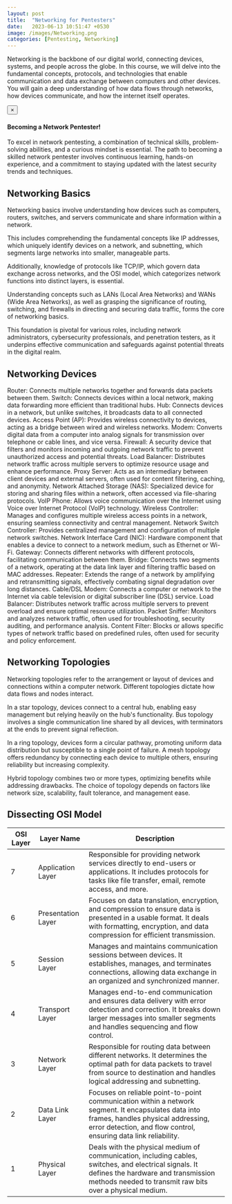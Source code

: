 ```yaml
---
layout: post
title:  "Networking for Pentesters"
date:   2023-06-13 10:51:47 +0530
image: /images/Networking.png
categories: [Pentesting, Networking]
---
```

Networking is the backbone of our digital world, connecting devices, systems, and people across the globe. In this course, we will delve into the fundamental concepts, protocols, and technologies that enable communication and data exchange between computers and other devices. 
You will gain a deep understanding of how data flows through networks, how devices communicate, and how the internet itself operates.

<div class="alert alert-dismissible alert-success">
  <button type="button" class="close" data-dismiss="alert">&times;</button>
  <h4>Becoming a Network Pentester!</h4>
  <p>To excel in network pentesting, a combination of technical skills, problem-solving abilities, and a curious mindset is essential. The path to becoming a skilled network pentester involves continuous learning, hands-on experience, and a commitment to staying updated with the latest security trends and techniques.</p>
</div>

## Networking Basics
Networking basics involve understanding how devices such as computers, routers, switches, and servers communicate and share information within a network. 

This includes comprehending the fundamental concepts like IP addresses, which uniquely identify devices on a network, and subnetting, which segments large networks into smaller, manageable parts. 

Additionally, knowledge of protocols like TCP/IP, which govern data exchange across networks, and the OSI model, which categorizes network functions into distinct layers, is essential. 

Understanding concepts such as LANs (Local Area Networks) and WANs (Wide Area Networks), as well as grasping the significance of routing, switching, and firewalls in directing and securing data traffic, forms the core of networking basics. 

This foundation is pivotal for various roles, including network administrators, cybersecurity professionals, and penetration testers, as it underpins effective communication and safeguards against potential threats in the digital realm.

## Networking Devices
Router: Connects multiple networks together and forwards data packets between them.
Switch: Connects devices within a local network, making data forwarding more efficient than traditional hubs.
Hub: Connects devices in a network, but unlike switches, it broadcasts data to all connected devices.
Access Point (AP): Provides wireless connectivity to devices, acting as a bridge between wired and wireless networks.
Modem: Converts digital data from a computer into analog signals for transmission over telephone or cable lines, and vice versa.
Firewall: A security device that filters and monitors incoming and outgoing network traffic to prevent unauthorized access and potential threats.
Load Balancer: Distributes network traffic across multiple servers to optimize resource usage and enhance performance.
Proxy Server: Acts as an intermediary between client devices and external servers, often used for content filtering, caching, and anonymity.
Network Attached Storage (NAS): Specialized device for storing and sharing files within a network, often accessed via file-sharing protocols.
VoIP Phone: Allows voice communication over the Internet using Voice over Internet Protocol (VoIP) technology.
Wireless Controller: Manages and configures multiple wireless access points in a network, ensuring seamless connectivity and central management.
Network Switch Controller: Provides centralized management and configuration of multiple network switches.
Network Interface Card (NIC): Hardware component that enables a device to connect to a network medium, such as Ethernet or Wi-Fi.
Gateway: Connects different networks with different protocols, facilitating communication between them.
Bridge: Connects two segments of a network, operating at the data link layer and filtering traffic based on MAC addresses.
Repeater: Extends the range of a network by amplifying and retransmitting signals, effectively combating signal degradation over long distances.
Cable/DSL Modem: Connects a computer or network to the Internet via cable television or digital subscriber line (DSL) service.
Load Balancer: Distributes network traffic across multiple servers to prevent overload and ensure optimal resource utilization.
Packet Sniffer: Monitors and analyzes network traffic, often used for troubleshooting, security auditing, and performance analysis.
Content Filter: Blocks or allows specific types of network traffic based on predefined rules, often used for security and policy enforcement.
## Networking Topologies

Networking topologies refer to the arrangement or layout of devices and connections within a computer network. Different topologies dictate how data flows and nodes interact. 

In a star topology, devices connect to a central hub, enabling easy management but relying heavily on the hub's functionality. Bus topology involves a single communication line shared by all devices, with terminators at the ends to prevent signal reflection. 

In a ring topology, devices form a circular pathway, promoting uniform data distribution but susceptible to a single point of failure. A mesh topology offers redundancy by connecting each device to multiple others, ensuring reliability but increasing complexity. 

Hybrid topology combines two or more types, optimizing benefits while addressing drawbacks. The choice of topology depends on factors like network size, scalability, fault tolerance, and management ease.

## Dissecting OSI Model

| OSI Layer | Layer Name                  | Description                                                                                                                                                                                                                      |
|-----------|-----------------------------|----------------------------------------------------------------------------------------------------------------------------------------------------------------------------------------------------------------------------------|
| 7         | Application Layer           | Responsible for providing network services directly to end-users or applications. It includes protocols for tasks like file transfer, email, remote access, and more.                                                        |
| 6         | Presentation Layer          | Focuses on data translation, encryption, and compression to ensure data is presented in a usable format. It deals with formatting, encryption, and data compression for efficient transmission.                                |
| 5         | Session Layer               | Manages and maintains communication sessions between devices. It establishes, manages, and terminates connections, allowing data exchange in an organized and synchronized manner.                                     |
| 4         | Transport Layer             | Manages end-to-end communication and ensures data delivery with error detection and correction. It breaks down larger messages into smaller segments and handles sequencing and flow control.                                |
| 3         | Network Layer               | Responsible for routing data between different networks. It determines the optimal path for data packets to travel from source to destination and handles logical addressing and subnetting.                              |
| 2         | Data Link Layer             | Focuses on reliable point-to-point communication within a network segment. It encapsulates data into frames, handles physical addressing, error detection, and flow control, ensuring data link reliability.                 |
| 1         | Physical Layer              | Deals with the physical medium of communication, including cables, switches, and electrical signals. It defines the hardware and transmission methods needed to transmit raw bits over a physical medium.                    |
